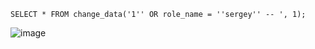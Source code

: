 `SELECT * FROM change_data('1'' OR role_name = ''sergey'' -- ', 1);`

![image](https://user-images.githubusercontent.com/58373600/207047436-3731d721-c7b6-4251-a178-e96c908cc952.png)
